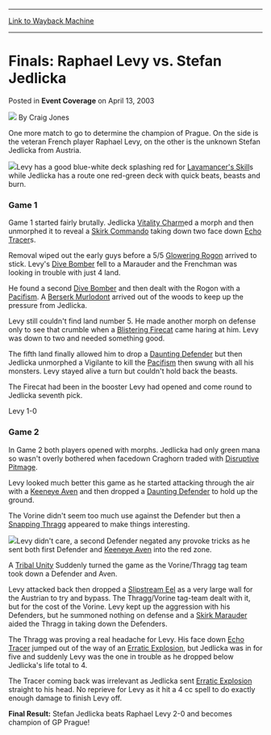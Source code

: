 
---
[Link to Wayback Machine](https://web.archive.org/web/20211207193948/https://magic.wizards.com/en/articles/archive/event-coverage/finals-raphael-levy-vs-stefan-jedlicka-2003-04-13)

[_metadata_:author]:- "Craig Jones"
[_metadata_:description]:- "One more match to go to determine the champion of Prague. On the side is the veteran French player Raphael Levy, on the other is the unknown Stefan Jedlicka from Austria.Levy has a good blue-white deck splashing red for Lavamancer's Skills while Jedlicka has a route one red-green deck with quick beats, beasts and burn.Game 1Game 1 started fairly brutally. Jedlicka Vitality"
[_metadata_:generator]:- "Drupal 7 (http://drupal.org)"
[_metadata_:node]:- "784521"
[_metadata_:publish_date]:- "2003-04-13"
[_metadata_:source]:- "div-main-content"
[_metadata_:title]:- "Finals: Raphael Levy vs. Stefan Jedlicka"
[_metadata_:wayback_capture_timestamp]:- "2021-12-07 19:39:48"
[_metadata_:wayback_raw_url]:- "https://web.archive.org/web/20211207193948id_/https://magic.wizards.com/en/articles/archive/event-coverage/finals-raphael-levy-vs-stefan-jedlicka-2003-04-13"
[_metadata_:wayback_url]:- "https://magic.wizards.com/en/articles/archive/event-coverage/finals-raphael-levy-vs-stefan-jedlicka-2003-04-13"
---


Finals: Raphael Levy vs. Stefan Jedlicka
========================================



 Posted in **Event Coverage**
 on April 13, 2003 






![](https://media.magic.wizards.com/styles/auth_small/public/images/person/Craig-Jones-Author-Photo-150x150_0.jpg)
By Craig Jones











One more match to go to determine the champion of Prague. On the side is the veteran French player Raphael Levy, on the other is the unknown Stefan Jedlicka from Austria.

![](https://media.magic.wizards.com/image_legacy_migration/sideboard/images/gppra03/a849.jpg)Levy has a good blue-white deck splashing red for [Lavamancer's Skill](https://gatherer.wizards.com/Pages/Card/Details.aspx?name=Lavamancer%27s+Skill)s while Jedlicka has a route one red-green deck with quick beats, beasts and burn.

### Game 1

Game 1 started fairly brutally. Jedlicka [Vitality Charm](https://gatherer.wizards.com/Pages/Card/Details.aspx?name=Vitality+Charm)ed a morph and then unmorphed it to reveal a [Skirk Commando](https://gatherer.wizards.com/Pages/Card/Details.aspx?name=Skirk+Commando) taking down two face down [Echo Tracer](https://gatherer.wizards.com/Pages/Card/Details.aspx?name=Echo+Tracer)s.

Removal wiped out the early guys before a 5/5 [Glowering Rogon](https://gatherer.wizards.com/Pages/Card/Details.aspx?name=Glowering+Rogon) arrived to stick. Levy's [Dive Bomber](https://gatherer.wizards.com/Pages/Card/Details.aspx?name=Dive+Bomber) fell to a Marauder and the Frenchman was looking in trouble with just 4 land.

He found a second [Dive Bomber](https://gatherer.wizards.com/Pages/Card/Details.aspx?name=Dive+Bomber) and then dealt with the Rogon with a [Pacifism](https://gatherer.wizards.com/Pages/Card/Details.aspx?name=Pacifism). A [Berserk Murlodont](https://gatherer.wizards.com/Pages/Card/Details.aspx?name=Berserk+Murlodont) arrived out of the woods to keep up the pressure from Jedlicka.

Levy still couldn't find land number 5. He made another morph on defense only to see that crumble when a [Blistering Firecat](https://gatherer.wizards.com/Pages/Card/Details.aspx?name=Blistering+Firecat) came haring at him. Levy was down to two and needed something good.

The fifth land finally allowed him to drop a [Daunting Defender](https://gatherer.wizards.com/Pages/Card/Details.aspx?name=Daunting+Defender) but then Jedlicka unmorphed a Vigilante to kill the [Pacifism](https://gatherer.wizards.com/Pages/Card/Details.aspx?name=Pacifism) then swung with all his monsters. Levy stayed alive a turn but couldn't hold back the beasts.

The Firecat had been in the booster Levy had opened and come round to Jedlicka seventh pick.

Levy 1-0

### Game 2

In Game 2 both players opened with morphs. Jedlicka had only green mana so wasn't overly bothered when facedown Craghorn traded with [Disruptive Pitmage](https://gatherer.wizards.com/Pages/Card/Details.aspx?name=Disruptive+Pitmage).

Levy looked much better this game as he started attacking through the air with a [Keeneye Aven](https://gatherer.wizards.com/Pages/Card/Details.aspx?name=Keeneye+Aven) and then dropped a [Daunting Defender](https://gatherer.wizards.com/Pages/Card/Details.aspx?name=Daunting+Defender) to hold up the ground.

The Vorine didn't seem too much use against the Defender but then a [Snapping Thragg](https://gatherer.wizards.com/Pages/Card/Details.aspx?name=Snapping+Thragg) appeared to make things interesting.

![](https://media.magic.wizards.com/image_legacy_migration/sideboard/images/gppra03/a852.jpg)Levy didn't care, a second Defender negated any provoke tricks as he sent both first Defender and [Keeneye Aven](https://gatherer.wizards.com/Pages/Card/Details.aspx?name=Keeneye+Aven) into the red zone.

A [Tribal Unity](https://gatherer.wizards.com/Pages/Card/Details.aspx?name=Tribal+Unity) Suddenly turned the game as the Vorine/Thragg tag team took down a Defender and Aven.

Levy attacked back then dropped a [Slipstream Eel](https://gatherer.wizards.com/Pages/Card/Details.aspx?name=Slipstream+Eel) as a very large wall for the Austrian to try and bypass. The Thragg/Vorine tag-team dealt with it, but for the cost of the Vorine. Levy kept up the aggression with his Defenders, but he summoned nothing on defense and a [Skirk Marauder](https://gatherer.wizards.com/Pages/Card/Details.aspx?name=Skirk+Marauder) aided the Thragg in taking down the Defenders.

The Thragg was proving a real headache for Levy. His face down [Echo Tracer](https://gatherer.wizards.com/Pages/Card/Details.aspx?name=Echo+Tracer) jumped out of the way of an [Erratic Explosion](https://gatherer.wizards.com/Pages/Card/Details.aspx?name=Erratic+Explosion), but Jedlicka was in for five and suddenly Levy was the one in trouble as he dropped below Jedlicka's life total to 4.

The Tracer coming back was irrelevant as Jedlicka sent [Erratic Explosion](https://gatherer.wizards.com/Pages/Card/Details.aspx?name=Erratic+Explosion) straight to his head. No reprieve for Levy as it hit a 4 cc spell to do exactly enough damage to finish Levy off.

**Final Result:** Stefan Jedlicka beats Raphael Levy 2-0 and becomes champion of GP Prague!







